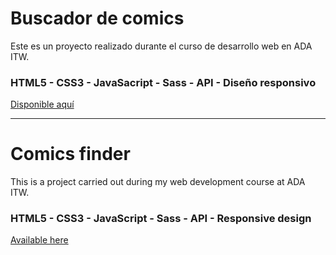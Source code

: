# Buscador de comics

Este es un proyecto realizado durante el curso de desarrollo web en ADA ITW.

### HTML5 - CSS3 - JavaSacript - Sass - API - Diseño responsivo

[Disponible aquí](https://sofialiendro.github.io/comics/) 

---

# Comics finder

This is a project carried out during my web development course at ADA ITW.

### HTML5 - CSS3 - JavaScript - Sass - API - Responsive design

[Available here](https://sofialiendro.github.io/comics/)
